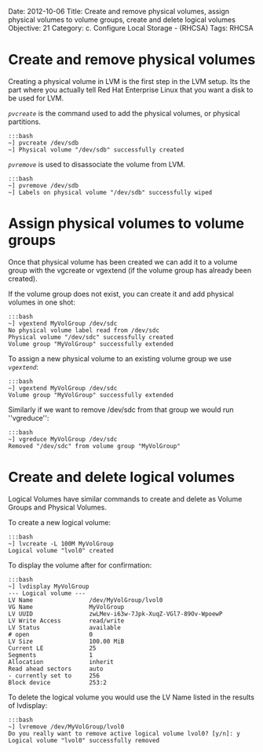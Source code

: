 Date: 2012-10-06
Title: Create and remove physical volumes, assign physical volumes to volume groups, create and delete logical volumes
Objective: 21
Category: c. Configure Local Storage - (RHCSA)
Tags: RHCSA

Create and remove physical volumes
===

Creating a physical volume in LVM is the first step in the LVM setup. Its the part where you actually tell Red Hat Enterprise Linux that you want a disk to be used for LVM.

*`pvcreate`* is the command used to add the physical volumes, or physical partitions.

    :::bash
    ~] pvcreate /dev/sdb
    ~] Physical volume "/dev/sdb" successfully created

*`pvremove`* is used to disassociate the volume from LVM.

    :::bash
    ~] pvremove /dev/sdb
    ~] Labels on physical volume "/dev/sdb" successfully wiped

Assign physical volumes to volume groups
===

Once that physical volume has been created we can add it to a volume group with the vgcreate or vgextend (if the volume group has already been created).

If the volume group does not exist, you can create it and add physical volumes in one shot:

    :::bash
    ~] vgextend MyVolGroup /dev/sdc 
    No physical volume label read from /dev/sdc
    Physical volume "/dev/sdc" successfully created
    Volume group "MyVolGroup" successfully extended


To assign a new physical volume to an existing volume group we use *`vgextend`*:

    :::bash
    ~] vgextend MyVolGroup /dev/sdc 
    Volume group "MyVolGroup" successfully extended

Similarly if we want to remove /dev/sdc from that group we would run ''vgreduce'':

    :::bash
    ~] vgreduce MyVolGroup /dev/sdc
    Removed "/dev/sdc" from volume group "MyVolGroup"

Create and delete logical volumes
==

Logical Volumes have similar commands to create and delete as Volume Groups and Physical Volumes. 

To create a new logical volume:

    :::bash
    ~] lvcreate -L 100M MyVolGroup
    Logical volume "lvol0" created

To display the volume after for confirmation:

    :::bash
    ~] lvdisplay MyVolGroup
    --- Logical volume ---
    LV Name                /dev/MyVolGroup/lvol0
    VG Name                MyVolGroup
    LV UUID                zwLMev-i63w-7Jpk-XuqZ-VGl7-89Ov-WpoewP
    LV Write Access        read/write
    LV Status              available
    # open                 0
    LV Size                100.00 MiB
    Current LE             25
    Segments               1
    Allocation             inherit
    Read ahead sectors     auto
    - currently set to     256
    Block device           253:2

To delete the logical volume you would use the LV Name listed in the results of lvdisplay:

    :::bash
    ~] lvremove /dev/MyVolGroup/lvol0
    Do you really want to remove active logical volume lvol0? [y/n]: y
    Logical volume "lvol0" successfully removed
